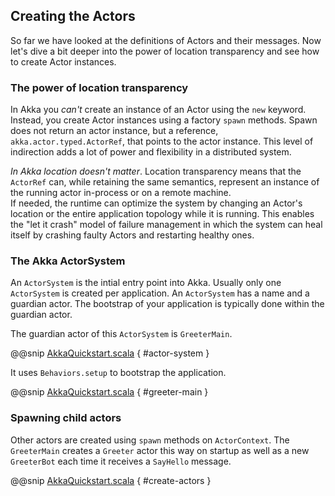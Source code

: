 ## Creating the Actors
 
So far we have looked at the definitions of Actors and their messages. Now let's dive a bit deeper into the power of location transparency and see how to create Actor instances.
 
### The power of location transparency
 
In Akka you *can't* create an instance of an Actor using the `new` keyword. Instead, you create Actor instances using a factory `spawn` methods. 
Spawn does not return an actor instance, but a reference, `akka.actor.typed.ActorRef`, that points to the actor instance. 
This level of indirection adds a lot of power and flexibility in a distributed system. 
 
_In Akka location doesn't matter_. Location transparency means that the `ActorRef` can, while retaining the same semantics, represent an instance of the running actor in-process or on a remote machine.  
If needed, the runtime can optimize the system by changing an Actor's location or the entire application topology while it is running. This enables the "let it crash" model of failure management in which the system can heal itself by crashing faulty Actors and restarting healthy ones.
 
### The Akka ActorSystem

An `ActorSystem` is the intial entry point into Akka. Usually only one `ActorSystem` is created per application. An `ActorSystem` has a name and a guardian actor. The bootstrap of your application is typically done within the guardian actor.

The guardian actor of this `ActorSystem` is `GreeterMain`.

@@snip [AkkaQuickstart.scala](/src/main/g8/src/main/scala/$package$/AkkaQuickstart.scala) { #actor-system }

It uses `Behaviors.setup` to bootstrap the application.

@@snip [AkkaQuickstart.scala](/src/main/g8/src/main/scala/$package$/AkkaQuickstart.scala) { #greeter-main }

### Spawning child actors

Other actors are created using `spawn` methods on `ActorContext`. The `GreeterMain` creates a `Greeter` actor
this way on startup as well as a new `GreeterBot` each time it receives a `SayHello` message.
 
@@snip [AkkaQuickstart.scala](/src/main/g8/src/main/scala/$package$/AkkaQuickstart.scala) { #create-actors }
 
